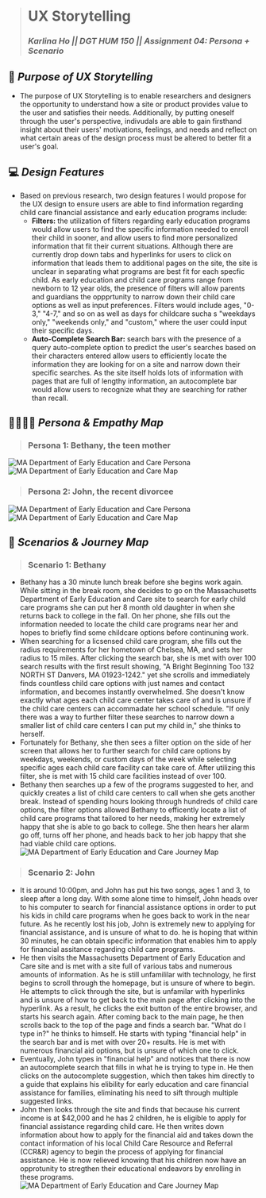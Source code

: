 > # UX Storytelling
> ### _Karlina Ho || DGT HUM 150 || Assignment 04: Persona + Scenario_

## 🤔 *Purpose of UX Storytelling* 
* The purpose of UX Storytelling is to enable researchers and designers the opportunity to understand how a site or product provides value to the user and satisfies their needs. Additionally, by putting oneself through the user's perspective, indivudals are able to gain firsthand insight about their users' motivations, feelings, and needs and reflect on what certain areas of the design process must be altered to better fit a user's goal.   


## 💻  *Design Features*  
* Based on previous research, two design features I would propose for the UX design to ensure users are able to find information regarding child care financial assistance and early education programs include: 
  * **Filters:** the utilization of filters regarding early education programs would allow users to find the specific information needed to enroll their child in sooner, and allow users to find more personalized information that fit their current situations. Although there are currently drop down tabs and hyperlinks for users to click on information that leads them to additional pages on the site, the site is unclear in separating what programs are best fit for each specfic child. As early education and child care programs range from newborn to 12 year olds, the presence of filters will allow parents and guardians the oppprtunity to narrow down their child care options as well as input preferences. Filters would include ages, "0-3," "4-7," and so on as well as days for childcare sucha s "weekdays only," "weekends only," and "custom," where the user could input their specific days. 
  *  **Auto-Complete Search Bar:** search bars with the presence of a query auto-complete option to predict the user's searches based on their characters entered allow users to efficiently locate the information they are looking for on a site and narrow down their specific searches. As the site itself holds lots of information with pages that are full of lengthy information, an autocomplete bar would allow users to recognize what they are searching for rather than recall.  

## 👨‍👩‍👧‍👦 *Persona & Empathy Map*
> ### Persona 1: **Bethany, the teen mother** 
![MA Department of Early Education and Care Persona](BethanyyDH110.png)
![MA Department of Early Education and Care Map](BethanyyDH110Map.png)
> ### Persona 2: **John, the recent divorcee** 
![MA Department of Early Education and Care Persona](JohnDH110.png)
![MA Department of Early Education and Care Map](JohnDH110Map.png)

## 📖 *Scenarios & Journey Map*
> ### Scenario 1: **Bethany** 
* Bethany has a 30 minute lunch break before she begins work again. While sitting in the break room, she decides to go on the Massachusetts Department of Early Education and Care site to search for early child care programs she can put her 8 month old daughter in when she returns back to college in the fall. On her phone, she fills out the information needed to locate the child care programs near her and hopes to briefly find some childcare options before continuning work. 
* When searching for a licsensed child care program, she fills out the radius requirements for her hometown of Chelsea, MA, and sets her radius to 15 miles. After clicking the search bar, she is met with over 100 search results with the first result showing, "A Bright Beginning Too 132 NORTH ST Danvers, MA 01923-1242." yet she scrolls and immediately finds countless child care options with just names and contact information, and becomes instantly overwhelmed. She doesn't know exactly what ages each child care center takes care of and is unsure if the child care centers can accommadate her school schedule. "If only there was a way to further filter these searches to narrow down a smaller list of child care centers I can put my child in," she thinks to herself. 
* Fortunately for Bethany, she then sees a filter option on the side of her screen that allows her to further search for child care options by weekdays, weekends, or custom days of the week while selecting specific ages each child care facility can take care of. After utilizing this filter, she is met with 15 child care facilities instead of over 100. 
* Bethany then searches up a few of the programs suggested to her, and quickly creates a list of child care centers to call when she gets another break. Instead of spending hours looking through hundreds of child care options, the filter options allowed Bethany to efficently locate a list of child care programs that tailored to her needs, making her extremely happy that she is able to go back to college. She then hears her alarm go off, turns off her phone, and heads back to her job happy that she had viable child care options. 
![MA Department of Early Education and Care Journey Map](BethanyyDH110Filters.png)

> ### Scenario 2: **John** 
* It is around 10:00pm, and John has put his two songs, ages 1 and 3, to sleep after a long day. With some alone time to himself, John heads over to his computer to search for financial assistance options in order to put his kids in child care programs when he goes back to work in the near future. As he recently lost his job, John is extremely new to applying for financial assistance, and is unsure of what to do. he is hoping that within 30 minutes, he can obtain specific information that enables him to apply for financial assitance regarding child care programs. 
* He then visits the Massachusetts Department of Early Education and Care site and is met with a site full of various tabs and numerous amounts of information. As he is still unfamililar with technology, he first begins to scroll through the homepage, but is unsure of where to begin. He attempts to click through the site, but is unfamilar with hyperlinks and is unsure of how to get back to the main page after clicking into the hyperlink. As a result, he clicks the exit button of the entire browser, and starts his search again. After coming back to the main page, he then scrolls back to the top of the page and finds a search bar. "What do I type in?" he thinks to himself. He starts with typing "financial help" in the search bar and is met with over 20+ results. He is met with numerous financial aid options, but is unsure of which one to click. 
* Eventually, John types in "financial help" and notices that there is now an autocomplete search that fills in what he is trying to type in. He then clicks on the autocomplete suggestion, which then takes him directly to a guide that explains his elibility for early education and care financial assistance for families, eliminating his need to sift through multiple suggested links. 
* John then looks through the site and finds that because his current income is at $42,000 and he has 2 children, he is eligible to apply for financial assistance regarding child care. He then writes down information about how to apply for the financial aid and takes down the contact information of his local Child Care Resource and Referral (CCR&R) agency to begin the process of applying for financial assistance. He is now relieved knowing that his children now have an opprotunity to stregthen their educational endeavors by enrolling in these programs.
![MA Department of Early Education and Care Journey Map](JohnDH110Search.png)


